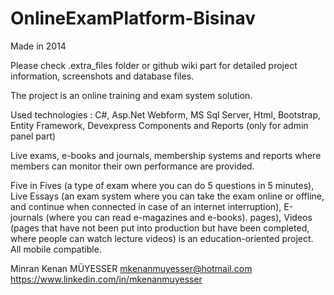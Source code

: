 # OnlineExamPlatform-Bisinav

Made in 2014

Please check .extra_files folder or github wiki part for detailed project information, screenshots and database files.

The project is an online training and exam system solution. 

Used technologies : C#, Asp.Net Webform, MS Sql Server, Html, Bootstrap, Entity Framework,  Devexpress Components and Reports (only for admin panel part)

Live exams, e-books and journals, membership systems and reports where members can monitor their own performance are provided.

Five in Fives (a type of exam where you can do 5 questions in 5 minutes), Live Essays (an exam system where you can take the exam online or offline, and continue when connected in case of an internet interruption), E-journals (where you can read e-magazines and e-books). pages), Videos (pages that have not been put into production but have been completed, where people can watch lecture videos) is an education-oriented project. All mobile compatible.

Minran Kenan MÜYESSER
mkenanmuyesser@hotmail.com
https://www.linkedin.com/in/mkenanmuyesser